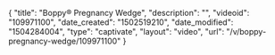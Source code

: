 {
    "title": "Boppy&reg; Pregnancy Wedge",
    "description": "",
    "videoid": "109971100",
    "date_created": "1502519210",
    "date_modified": "1504284004",
    "type": "captivate",
    "layout": "video",
    "url": "\/v\/boppy-pregnancy-wedge\/109971100"
}